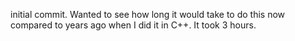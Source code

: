 initial commit. Wanted to see how long it would take to do this now compared to years ago when I did it in C++. It took 3 hours.
